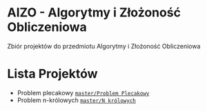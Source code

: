 AIZO - Algorytmy i Złożoność Obliczeniowa
====

Zbiór projektów do przedmiotu Algorytmy i Złożoność Obliczeniowa

Lista Projektów
==

* Problem plecakowy   [`master/Problem Plecakowy`][problem-plecakowy]
* Problem n-królowych [`master/N królowych`][problem-n-krolowych]

[problem-plecakowy]:   https://github.com/vircung/AIZO/tree/master/Problem%20Plecakowy
[problem-n-krolowych]: https://github.com/vircung/AIZO/tree/master/N%20kr%C3%B3lowych

